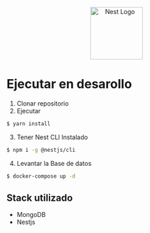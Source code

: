 <p align="center">
  <a href="http://nestjs.com/" target="blank"><img src="https://nestjs.com/img/logo-small.svg" width="120" alt="Nest Logo" /></a>
</p>

# Ejecutar en desarollo
1.  Clonar repositorio
2. Ejecutar

```bash
$ yarn install
```
3. Tener Nest CLI Instalado

```bash
$ npm i -g @nestjs/cli
```

4. Levantar la Base de datos
```bash
$ docker-compose up -d
```
## Stack utilizado 

* MongoDB
* Nestjs
